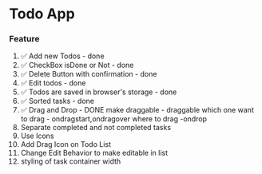 # Todo App

### Feature

1. ✅ Add new Todos - done
2. ✅ CheckBox isDone or Not - done
3. ✅ Delete Button with confirmation - done
4. ✅ Edit todos - done
5. ✅ Todos are saved in browser's storage - done
6. ✅ Sorted tasks - done
7. ✅ Drag and Drop - DONE
   make draggable - draggable
   which one want to drag - ondragstart,ondragover
   where to drag -ondrop
8. Separate completed and not completed tasks
9. Use Icons
10. Add Drag Icon on Todo List
11. Change Edit Behavior to make editable in list
12. styling of task container width
